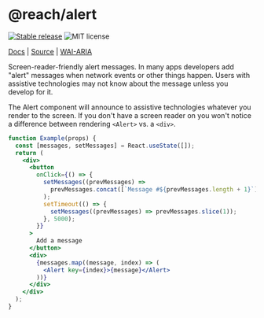# @reach/alert

[![Stable release](https://img.shields.io/npm/v/@reach/alert.svg)](https://npm.im/@reach/alert) ![MIT license](https://badgen.now.sh/badge/license/MIT)

[Docs](https://reacttraining.com/reach-ui/alert) | [Source](https://github.com/reach/reach-ui/tree/main/packages/alert) | [WAI-ARIA](https://www.w3.org/TR/wai-aria-practices-1.2/#alert)

Screen-reader-friendly alert messages. In many apps developers add "alert" messages when network events or other things happen. Users with assistive technologies may not know about the message unless you develop for it.

The Alert component will announce to assistive technologies whatever you render to the screen. If you don't have a screen reader on you won't notice a difference between rendering `<Alert>` vs. a `<div>`.

```jsx
function Example(props) {
  const [messages, setMessages] = React.useState([]);
  return (
    <div>
      <button
        onClick={() => {
          setMessages((prevMessages) =>
            prevMessages.concat([`Message #${prevMessages.length + 1}`])
          );
          setTimeout(() => {
            setMessages((prevMessages) => prevMessages.slice(1));
          }, 5000);
        }}
      >
        Add a message
      </button>
      <div>
        {messages.map((message, index) => (
          <Alert key={index}>{message}</Alert>
        ))}
      </div>
    </div>
  );
}
```
